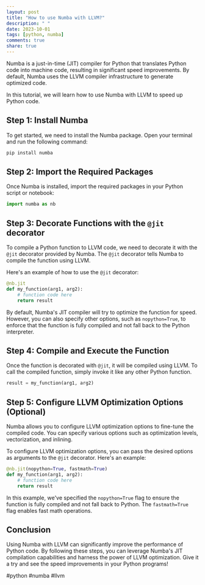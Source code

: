 ```yaml
---
layout: post
title: "How to use Numba with LLVM?"
description: " "
date: 2023-10-01
tags: [python, numba]
comments: true
share: true
---
```


Numba is a just-in-time (JIT) compiler for Python that translates Python code into machine code, resulting in significant speed improvements. By default, Numba uses the LLVM compiler infrastructure to generate optimized code.

In this tutorial, we will learn how to use Numba with LLVM to speed up Python code.

## Step 1: Install Numba

To get started, we need to install the Numba package. Open your terminal and run the following command:

```bash
pip install numba
```

## Step 2: Import the Required Packages

Once Numba is installed, import the required packages in your Python script or notebook:

```python
import numba as nb
```

## Step 3: Decorate Functions with the `@jit` decorator

To compile a Python function to LLVM code, we need to decorate it with the `@jit` decorator provided by Numba. The `@jit` decorator tells Numba to compile the function using LLVM.

Here's an example of how to use the `@jit` decorator:

```python
@nb.jit
def my_function(arg1, arg2):
    # function code here
    return result
```

By default, Numba's JIT compiler will try to optimize the function for speed. However, you can also specify other options, such as `nopython=True`, to enforce that the function is fully compiled and not fall back to the Python interpreter.

## Step 4: Compile and Execute the Function

Once the function is decorated with `@jit`, it will be compiled using LLVM. To call the compiled function, simply invoke it like any other Python function.

```python
result = my_function(arg1, arg2)
```

## Step 5: Configure LLVM Optimization Options (Optional)

Numba allows you to configure LLVM optimization options to fine-tune the compiled code. You can specify various options such as optimization levels, vectorization, and inlining.

To configure LLVM optimization options, you can pass the desired options as arguments to the `@jit` decorator. Here's an example:

```python
@nb.jit(nopython=True, fastmath=True)
def my_function(arg1, arg2):
    # function code here
    return result
```

In this example, we've specified the `nopython=True` flag to ensure the function is fully compiled and not fall back to Python. The `fastmath=True` flag enables fast math operations.

## Conclusion

Using Numba with LLVM can significantly improve the performance of Python code. By following these steps, you can leverage Numba's JIT compilation capabilities and harness the power of LLVM optimization. Give it a try and see the speed improvements in your Python programs!

#python #numba #llvm